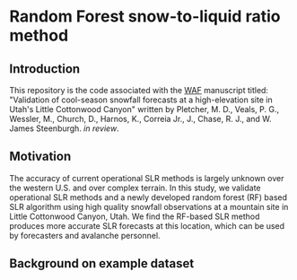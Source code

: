 # Random Forest snow-to-liquid ratio method

## Introduction
This repository is the code associated with the [WAF](https://journals.ametsoc.org/view/journals/wefo/wefo-overview.xml) manuscript titled: "Validation of cool-season snowfall forecasts at a high-elevation site in Utah's Little Cottonwood Canyon" written by Pletcher, M. D., Veals, P. G., Wessler, M., Church, D., Harnos, K., Correia Jr., J., Chase, R. J., and W. James Steenburgh. *in review*. 

## Motivation

The accuracy of current operational SLR methods is largely unknown over the western U.S. and over complex terrain. In this study, we validate operational SLR methods and a newly developed random forest (RF) based SLR algorithm using high quality snowfall observations at a mountain site in Little Cottonwood Canyon, Utah. We find the RF-based SLR method produces more accurate SLR forecasts at this location, which can be used by forecasters and avalanche personnel. 

## Background on example dataset


